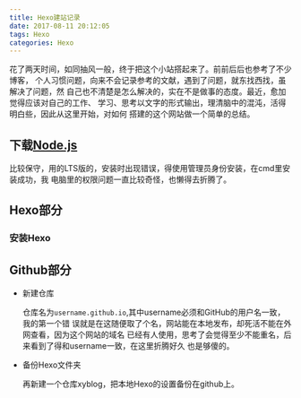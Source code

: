```yaml
---
title: Hexo建站记录
date: 2017-08-11 20:12:05
tags: Hexo
categories: Hexo
---
```


花了两天时间，如同抽风一般，终于把这个小站搭起来了。前前后后也参考了不少博客，
个人习惯问题，向来不会记录参考的文献，遇到了问题，就东找西找，虽解决了问题，然
自己也不清楚是怎么解决的，实在不是做事的态度。最近，愈加觉得应该对自己的工作、
学习、思考以文字的形式输出，理清脑中的混沌，活得明白些，因此从这里开始，对如何
搭建的这个网站做一个简单的总结。

## 下载[Node.js](https://nodejs.org/en/)
  比较保守，用的LTS版的，安装时出现错误，得使用管理员身份安装，在cmd里安装成功，我
  电脑里的权限问题一直比较奇怪，也懒得去折腾了。

## Hexo部分

### 安装Hexo
  
## Github部分

+ 新建仓库

  仓库名为`username.github.io`,其中username必须和GitHub的用户名一致，我的第一个错
误就是在这随便取了个名，网站能在本地发布，却死活不能在外网查看，因为这个网站的域名
已经有人使用，思考了会觉得至少不能重名，后来看到了得和username一致，在这里折腾好久
也是够傻的。

+ 备份Hexo文件夹

  再新建一个仓库xyblog，把本地Hexo的设置备份在github上。
